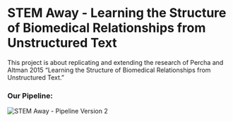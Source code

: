 # STEM Away - Learning the Structure of Biomedical Relationships from Unstructured Text

This project is about replicating and extending the research of Percha and Altman 2015 “Learning the Structure of Biomedical Relationships from Unstructured Text.”

### Our Pipeline:

![STEM Away - Pipeline Version 2](https://user-images.githubusercontent.com/44710581/128589169-70ddeb6b-6628-4c58-9ded-56b938121a1a.png)
